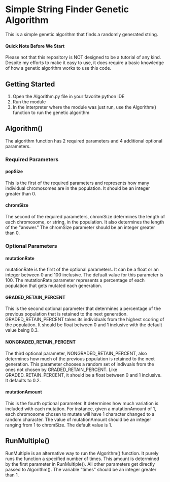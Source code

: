 # Simple String Finder Genetic Algorithm
This is a simple genetic algorithm that finds a randomly generated string.

#### Quick Note Before We Start
Please not that this repository is NOT designed to be a tutorial of any kind. Despite my efforts to make it easy to use, it does require a basic knowledge of how a genetic algorithm works to use this code.

## Getting Started
1. Open the Algorithm.py file in your favorite python IDE
2. Run the module
3. In the interpreter where the module was just run, use the Algorithm() function to run the genetic algorithm

## Algorithm()
The algorithm function has 2 required parameters and 4 additional optional parameters.
### Required Parameters
  #### popSize
  This is the first of the required parameters and represents how many individual chromosomes are in the population. It should be an
  integer greater than 0.
  #### chromSize
  The second of the required parameters, chromSize determines the length of each chromosome, or string, in the population. It also
  determines the length of the "answer." The chromSize parameter should be an integer greater than 0.
### Optional Parameters
  #### mutationRate
  mutationRate is the first of the optional parameters. It can be a float or an integer between 0 and 100 inclusive. The defualt value for
  this parameter is 100. The mutationRate parameter represents a percentage of each population that gets mutated each generation.
  #### GRADED_RETAIN_PERCENT
  This is the second optional parameter that determines a percentage of the previous population that is retained to the next generation. 
  GRADED_RETAIN_PERCENT takes its individuals from the highest scoring of the population. It should be float between 0 and 1 inclusive with 
  the default value being 0.3. 
  #### NONGRADED_RETAIN_PERCENT
  The third optional parameter, NONGRADED_RETAIN_PERCENT, also determines how much of the previous population is retained to the next
  generation. This parameter chooses a random set of indivuals from the ones not chosen by GRADED_RETAIN_PERCENT. Like
  GRADED_RETAIN_PERCENT, it should be a float between 0 and 1 inclusive. It defaults to 0.2.
  #### mutationAmount
  This is the fourth optional parameter. It determines how much variation is included with each mutation. For instance, given a
  mutationAmount of 1, each chromosome chosen to mutate will have 1 character changed to a random character. The value of mutationAmount
  should be an integer ranging from 1 to chromSize. The default value is 1.

## RunMultiple()
  RunMultiple is an alternative way to run the Algorithm() function. It purely runs the function a specified number of times. This amount
  is determined by the first parameter in RunMultiple(). All other parameters get directly passed to Algorithm(). The variable "times"
  should be an integer greater than 1.
